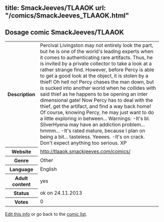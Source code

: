title: SmackJeeves/TLAAOK
url: "/comics/SmackJeeves_TLAAOK.html"
---
Dosage comic SmackJeeves/TLAAOK
-----------------------------------------

<p id="msg"></p>
<script type="text/javascript">
if (window.location.search === '?edit_info_mail=sent_ok') {
  var elem = document.getElementById("msg");
  elem.innerHTML = 'Edited information sucessfully sent for review, which is usually done daily. Thanks!';
  elem.className = 'ok';
}
</script>
<table class="comicinfo">
<tr>
<th>Description</th><td>Percival Livingston may not entirely look the part, but he is one of the world's leading experts when it comes to authenticating rare artifacts. Thus, he is invited by a private collector to take a look at a rather strange find. However, before Percy is able to get a good look at the object, it is stolen by a thief! Oh hell no! Percy chases the man down, but is sucked into another world when he collides with said thief as he happens to be opening an inter dimensional gate! Now Percy has to deal with the thief, get the artifact, and find a way back home! Of course, knowing Percy, he may just want to do a little exploring in between... Warnings: -It's bl. SilverHyena may have an addiction problem... hmmm... -It's rated mature, because I plan on being a bit... tasteless. Yeeees. -It's on crack. Don't expect anything too serious. XP</td>
</tr>
<tr>
<th>Website</th><td><a href="http://tlaaok.smackjeeves.com/comics/">http://tlaaok.smackjeeves.com/comics/</a></td>
</tr>
<tr>
<th>Genre</th><td>Other</td>
</tr>
<tr>
<th>Language</th><td>English</td>
</tr>
<tr>
<th>Adult content</th><td>yes</td>
</tr>
<tr>
<th>Status</th><td>ok on 24.11.2013</td>
</tr>
<tr>
<th>Votes</th><td>0</td>
</tr>
</table>

[Edit this info](SmackJeeves_TLAAOK_edit.html) or go back to the [comic list](../comic-index.html).
